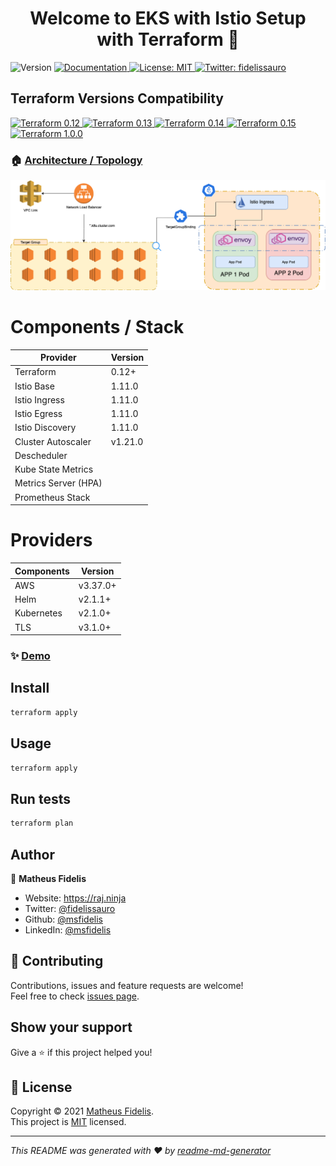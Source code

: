 <h1 align="center">Welcome to EKS with Istio Setup with Terraform 👋</h1>
<p>
  <img alt="Version" src="https://img.shields.io/badge/version-v0.0.1-blue.svg?cacheSeconds=2592000" />
  <a href="/" target="_blank">
    <img alt="Documentation" src="https://img.shields.io/badge/documentation-yes-brightgreen.svg" />
  </a>
  <a href="/LICENSE " target="_blank">
    <img alt="License: MIT" src="https://img.shields.io/badge/License-MIT-yellow.svg" />
  </a>
  <a href="https://twitter.com/fidelissauro" target="_blank">
    <img alt="Twitter: fidelissauro" src="https://img.shields.io/twitter/follow/fidelissauro.svg?style=social" />
  </a>
</p>

## Terraform Versions Compatibility
<p>
  <a href="/" target="_blank">
    <img alt="Terraform 0.12" src="https://github.com/msfidelis/eks-with-istio/workflows/Terraform%200.12.*/badge.svg" />
  </a>
  <a href="/" target="_blank">
    <img alt="Terraform 0.13" src="https://github.com/msfidelis/eks-with-istio/workflows/Terraform%200.13.*/badge.svg" />
  </a>
  <a href="/" target="_blank">
    <img alt="Terraform 0.14" src="https://github.com/msfidelis/eks-with-istio/workflows/Terraform%200.14.*/badge.svg" />
  </a> 
  <a href="/" target="_blank">
    <img alt="Terraform 0.15" src="https://github.com/msfidelis/eks-with-istio/workflows/Terraform%200.15.*/badge.svg" />
  </a>
  <a href="/" target="_blank">
    <img alt="Terraform 1.0.0" src="https://github.com/msfidelis/eks-with-istio/workflows/Terraform%201.0.*/badge.svg" />
  </a> 
</p>


### 🏠 [Architecture / Topology](/)

![topology](/samples/img/Architecture.png)

# Components / Stack 

| Provider          | Version |
|---------------------|---------|
| Terraform           | 0.12+   |
| Istio Base          | 1.11.0  |
| Istio Ingress       | 1.11.0  |
| Istio Egress        | 1.11.0  |
| Istio Discovery     | 1.11.0  |
| Cluster Autoscaler  | v1.21.0 |
| Descheduler         |         |
| Kube State Metrics  |         |
| Metrics Server (HPA)|         |
| Prometheus Stack    |         |

# Providers

| Components          | Version |
|---------------------|---------|
| AWS                 | v3.37.0+|
| Helm                | v2.1.1+ |
| Kubernetes          | v2.1.0+ |
| TLS                 | v3.1.0+ | 


### ✨ [Demo](/)

## Install

```sh
terraform apply
```

## Usage

```sh
terraform apply 
```

## Run tests

```sh
terraform plan
```

## Author

👤 **Matheus Fidelis**

* Website: https://raj.ninja
* Twitter: [@fidelissauro](https://twitter.com/fidelissauro)
* Github: [@msfidelis](https://github.com/msfidelis)
* LinkedIn: [@msfidelis](https://linkedin.com/in/msfidelis)

## 🤝 Contributing

Contributions, issues and feature requests are welcome!<br />Feel free to check [issues page](/issues). 

## Show your support

Give a ⭐️ if this project helped you!

## 📝 License

Copyright © 2021 [Matheus Fidelis](https://github.com/msfidelis).<br />
This project is [MIT](/LICENSE ) licensed.

***
_This README was generated with ❤️ by [readme-md-generator](https://github.com/kefranabg/readme-md-generator)_
